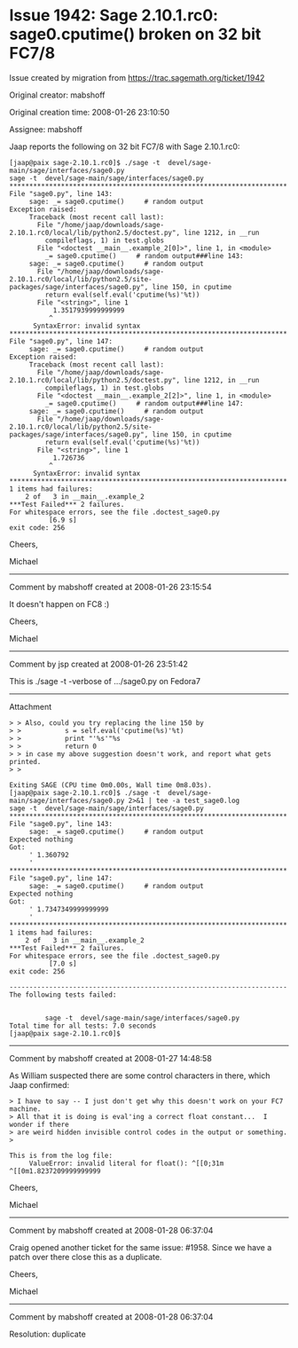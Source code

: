 # Issue 1942: Sage 2.10.1.rc0: sage0.cputime()  broken on 32 bit FC7/8

Issue created by migration from https://trac.sagemath.org/ticket/1942

Original creator: mabshoff

Original creation time: 2008-01-26 23:10:50

Assignee: mabshoff

Jaap reports the following on 32 bit FC7/8 with Sage 2.10.1.rc0:

```
[jaap@paix sage-2.10.1.rc0]$ ./sage -t  devel/sage-main/sage/interfaces/sage0.py
sage -t  devel/sage-main/sage/interfaces/sage0.py           **********************************************************************
File "sage0.py", line 143:
     sage: _= sage0.cputime()     # random output
Exception raised:
     Traceback (most recent call last):
       File "/home/jaap/downloads/sage-2.10.1.rc0/local/lib/python2.5/doctest.py", line 1212, in __run
         compileflags, 1) in test.globs
       File "<doctest __main__.example_2[0]>", line 1, in <module>
         _= sage0.cputime()     # random output###line 143:
     sage: _= sage0.cputime()     # random output
       File "/home/jaap/downloads/sage-2.10.1.rc0/local/lib/python2.5/site-packages/sage/interfaces/sage0.py", line 150, in cputime
         return eval(self.eval('cputime(%s)'%t))
       File "<string>", line 1
           1.3517939999999999
          ^
      SyntaxError: invalid syntax
**********************************************************************
File "sage0.py", line 147:
     sage: _= sage0.cputime()     # random output
Exception raised:
     Traceback (most recent call last):
       File "/home/jaap/downloads/sage-2.10.1.rc0/local/lib/python2.5/doctest.py", line 1212, in __run
         compileflags, 1) in test.globs
       File "<doctest __main__.example_2[2]>", line 1, in <module>
         _= sage0.cputime()     # random output###line 147:
     sage: _= sage0.cputime()     # random output
       File "/home/jaap/downloads/sage-2.10.1.rc0/local/lib/python2.5/site-packages/sage/interfaces/sage0.py", line 150, in cputime
         return eval(self.eval('cputime(%s)'%t))
       File "<string>", line 1
           1.726736
          ^
      SyntaxError: invalid syntax
**********************************************************************
1 items had failures:
    2 of   3 in __main__.example_2
***Test Failed*** 2 failures.
For whitespace errors, see the file .doctest_sage0.py
          [6.9 s]
exit code: 256 
```


Cheers,

Michael


---

Comment by mabshoff created at 2008-01-26 23:15:54

It doesn't happen on FC8 :)

Cheers,

Michael


---

Comment by jsp created at 2008-01-26 23:51:42

This is ./sage -t -verbose of .../sage0.py on Fedora7


---

Attachment


```
> > Also, could you try replacing the line 150 by
> >           s = self.eval('cputime(%s)'%t)
> >           print "'%s'"%s
> >           return 0
> > in case my above suggestion doesn't work, and report what gets printed.
> > 

Exiting SAGE (CPU time 0m0.00s, Wall time 0m8.03s).
[jaap@paix sage-2.10.1.rc0]$ ./sage -t  devel/sage-main/sage/interfaces/sage0.py 2>&1 | tee -a test_sage0.log
sage -t  devel/sage-main/sage/interfaces/sage0.py           **********************************************************************
File "sage0.py", line 143:
     sage: _= sage0.cputime()     # random output
Expected nothing
Got:
     ' 1.360792
     '
**********************************************************************
File "sage0.py", line 147:
     sage: _= sage0.cputime()     # random output
Expected nothing
Got:
     ' 1.7347349999999999
     '
**********************************************************************
1 items had failures:
    2 of   3 in __main__.example_2
***Test Failed*** 2 failures.
For whitespace errors, see the file .doctest_sage0.py
          [7.0 s]
exit code: 256

----------------------------------------------------------------------
The following tests failed:


         sage -t  devel/sage-main/sage/interfaces/sage0.py
Total time for all tests: 7.0 seconds
[jaap@paix sage-2.10.1.rc0]$

```



---

Comment by mabshoff created at 2008-01-27 14:48:58

As William suspected there are some control characters in there, which Jaap confirmed:

```
> I have to say -- I just don't get why this doesn't work on your FC7 machine.
> All that it is doing is eval'ing a correct float constant...  I wonder if there
> are weird hidden invisible control codes in the output or something.
> 

This is from the log file:
     ValueError: invalid literal for float(): ^[[0;31m ^[[0m1.8237209999999999
```


Cheers,

Michael


---

Comment by mabshoff created at 2008-01-28 06:37:04

Craig opened another ticket for the same issue: #1958. Since we have a patch over there close this as a duplicate.

Cheers,

Michael


---

Comment by mabshoff created at 2008-01-28 06:37:04

Resolution: duplicate
